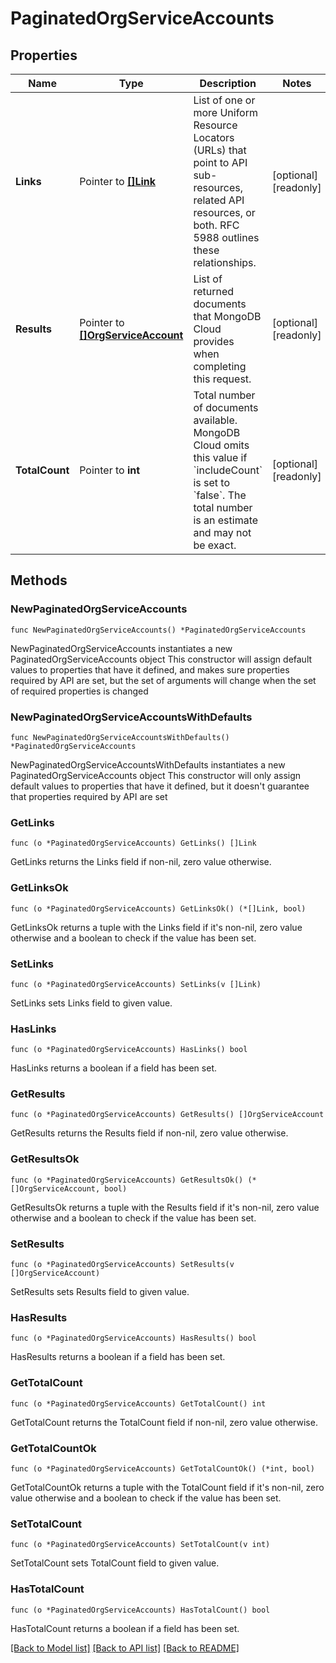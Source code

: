 # PaginatedOrgServiceAccounts

## Properties

Name | Type | Description | Notes
------------ | ------------- | ------------- | -------------
**Links** | Pointer to [**[]Link**](Link.md) | List of one or more Uniform Resource Locators (URLs) that point to API sub-resources, related API resources, or both. RFC 5988 outlines these relationships. | [optional] [readonly] 
**Results** | Pointer to [**[]OrgServiceAccount**](OrgServiceAccount.md) | List of returned documents that MongoDB Cloud provides when completing this request. | [optional] [readonly] 
**TotalCount** | Pointer to **int** | Total number of documents available. MongoDB Cloud omits this value if &#x60;includeCount&#x60; is set to &#x60;false&#x60;. The total number is an estimate and may not be exact. | [optional] [readonly] 

## Methods

### NewPaginatedOrgServiceAccounts

`func NewPaginatedOrgServiceAccounts() *PaginatedOrgServiceAccounts`

NewPaginatedOrgServiceAccounts instantiates a new PaginatedOrgServiceAccounts object
This constructor will assign default values to properties that have it defined,
and makes sure properties required by API are set, but the set of arguments
will change when the set of required properties is changed

### NewPaginatedOrgServiceAccountsWithDefaults

`func NewPaginatedOrgServiceAccountsWithDefaults() *PaginatedOrgServiceAccounts`

NewPaginatedOrgServiceAccountsWithDefaults instantiates a new PaginatedOrgServiceAccounts object
This constructor will only assign default values to properties that have it defined,
but it doesn't guarantee that properties required by API are set

### GetLinks

`func (o *PaginatedOrgServiceAccounts) GetLinks() []Link`

GetLinks returns the Links field if non-nil, zero value otherwise.

### GetLinksOk

`func (o *PaginatedOrgServiceAccounts) GetLinksOk() (*[]Link, bool)`

GetLinksOk returns a tuple with the Links field if it's non-nil, zero value otherwise
and a boolean to check if the value has been set.

### SetLinks

`func (o *PaginatedOrgServiceAccounts) SetLinks(v []Link)`

SetLinks sets Links field to given value.

### HasLinks

`func (o *PaginatedOrgServiceAccounts) HasLinks() bool`

HasLinks returns a boolean if a field has been set.
### GetResults

`func (o *PaginatedOrgServiceAccounts) GetResults() []OrgServiceAccount`

GetResults returns the Results field if non-nil, zero value otherwise.

### GetResultsOk

`func (o *PaginatedOrgServiceAccounts) GetResultsOk() (*[]OrgServiceAccount, bool)`

GetResultsOk returns a tuple with the Results field if it's non-nil, zero value otherwise
and a boolean to check if the value has been set.

### SetResults

`func (o *PaginatedOrgServiceAccounts) SetResults(v []OrgServiceAccount)`

SetResults sets Results field to given value.

### HasResults

`func (o *PaginatedOrgServiceAccounts) HasResults() bool`

HasResults returns a boolean if a field has been set.
### GetTotalCount

`func (o *PaginatedOrgServiceAccounts) GetTotalCount() int`

GetTotalCount returns the TotalCount field if non-nil, zero value otherwise.

### GetTotalCountOk

`func (o *PaginatedOrgServiceAccounts) GetTotalCountOk() (*int, bool)`

GetTotalCountOk returns a tuple with the TotalCount field if it's non-nil, zero value otherwise
and a boolean to check if the value has been set.

### SetTotalCount

`func (o *PaginatedOrgServiceAccounts) SetTotalCount(v int)`

SetTotalCount sets TotalCount field to given value.

### HasTotalCount

`func (o *PaginatedOrgServiceAccounts) HasTotalCount() bool`

HasTotalCount returns a boolean if a field has been set.

[[Back to Model list]](../README.md#documentation-for-models) [[Back to API list]](../README.md#documentation-for-api-endpoints) [[Back to README]](../README.md)


